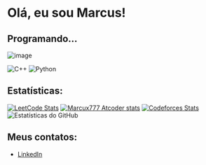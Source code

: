 # Olá, eu sou Marcus!

## Programando...

![image](https://github.com/Marcux777/Marcux777/assets/77116012/a37f8a65-56a9-41fc-9d5b-6bb2b3eb0840)



![C++](https://img.shields.io/badge/-C%2B%2B-00599C?style=flat-square&logo=c%2B%2B&logoColor=white)
![Python](https://img.shields.io/badge/-Python-3776AB?style=flat-square&logo=Python&logoColor=white)

## Estatísticas:

[![LeetCode Stats](https://leetcard.jacoblin.cool/Marcux777?theme=dark&font=Domine&ext=heatmap)](https://leetcode.com/u/Marcux777/)
[![Marcux777 Atcoder stats](https://atcoder-readme-stats.vercel.app/stats/Marcux777?show_history=5&theme=dark&width=350)](https://github.com/iwbc-mzk/atcoder-readme-stats)
[![Codeforces Stats](https://codeforces-readme-stats.vercel.app/api/card?username=marcus777)](https://codeforces.com/profile/marcus777)
![Estatísticas do GitHub](https://github-readme-stats.vercel.app/api?username=Marcux777&show_icons=true&theme=dark)


## Meus contatos:

- [LinkedIn](https://www.linkedin.com/in/marcus-silva-85524a180/)
